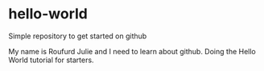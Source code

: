 # hello-world
Simple repository to get started on github

My name is Roufurd Julie and I need to learn about github. Doing the Hello World tutorial for starters.
